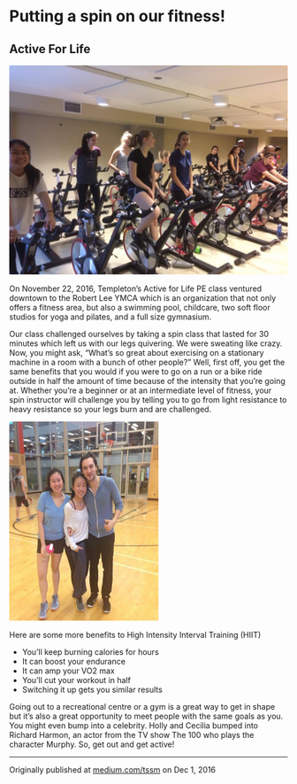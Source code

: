 # Putting a spin on our fitness!
## Active For Life

![](assets/fit-for-life-02.jpg)

<div>
<p class="firstBold"><span id="firstBold">On November 22, 2016, Templeton’s Active for Life</span> PE class ventured downtown to the Robert Lee YMCA which is an organization that not only offers a fitness area, but also a swimming pool, childcare, two soft floor studios for yoga and pilates, and a full size gymnasium.
</p>
<p>
Our class challenged ourselves by taking a spin class that lasted for 30 minutes which left us with our legs quivering. We were sweating like crazy. Now, you might ask, “What’s so great about exercising on a stationary machine in a room with a bunch of other people?” Well, first off, you get the same benefits that you would if you were to go on a run or a bike ride outside in half the amount of time because of the intensity that you’re going at. Whether you’re a beginner or at an intermediate level of fitness, your spin instructor will challenge you by telling you to go from light resistance to heavy resistance so your legs burn and are challenged.
</p>
<div class="left column-image">
<img src="assets/fit-for-life-01.jpg" alt="assets/fit-for-life-01.jpg" style="height:360px;width:270px;">
</div>
<p>
Here are some more benefits to High Intensity Interval Training (HIIT)
<ul>
<li>You’ll keep burning calories for hours</li>
<li>It can boost your endurance</li>
<li>It can amp your VO2 max</li>
<li>You’ll cut your workout in half</li>
<li>Switching it up gets you similar results</li>
</ul>
</p>
<p>
Going out to a recreational centre or a gym is a great way to get in shape but it’s also a great opportunity to meet people with the same goals as you. You might even bump into a celebrity. Holly and Cecilia bumped into Richard Harmon, an actor from the TV show The 100 who plays the character Murphy. So, get out and get active!
</p>
</div>

___

Originally published at [medium.com/tssm](https://medium.com/tssm/active-for-life-fc49eef25bfe#.zi3qyd85k) on Dec 1, 2016
